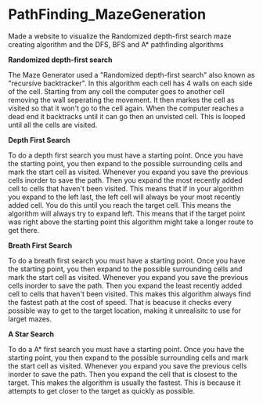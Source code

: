 # PathFinding_MazeGeneration
Made a website to visualize the Randomized depth-first search maze creating algorithm and the DFS, BFS and A* pathfinding algorithms

**Randomized depth-first search**

The Maze Generator used a "Randomized depth-first search" also known as "recursive backtracker". In this algorithm each cell has 4 walls on each side of the cell. Starting from any cell the computer goes to another cell removing the wall seperating the movement. It then markes the cell as visited so that it won't go to the cell again. When the computer reaches a dead end it backtracks until it can go then an unvisted cell. This is looped until all the cells are visited.

**Depth First Search**

To do a depth first search you must have a starting point. Once you have the starting point, you then expand to the possible surrounding cells and mark the start cell as visited. Whenever you expand you save the previous cells inorder to save the path. Then you expand the most recently added cell to cells that haven't been visited. This means that if in your algorithm you expand to the left last, the left cell will always be your most recently added cell. You do this until you reach the target cell. This means the algorithm will always try to expand left. This means that if the target point was right above the starting point this algorithm might take a longer route to get there.

**Breath First Search**

To do a breath first search you must have a starting point. Once you have the starting point, you then expand to the possible surrounding cells and mark the start cell as visited. Whenever you expand you save the previous cells inorder to save the path. Then you expand the least recently added cell to cells that haven't been visited. This makes this algorithm always find the fastest path at the cost of speed. That is beacuse it checks every possible way to get to the target location, making it unrealisitc to use for larget mazes.

**A Star Search**

To do a A* first search you must have a starting point. Once you have the starting point, you then expand to the possible surrounding cells and mark the start cell as visited. Whenever you expand you save the previous cells inorder to save the path. Then you expand the cell that is closest to the target. This makes the algorithm is usually the fastest. This is because it attempts to get closer to the target as quickly as possible.

